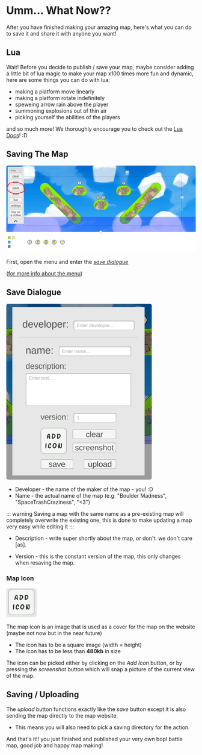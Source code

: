 # Umm... What Now??

After you have finished making your amazing map, here's what you can do to save it and share it with anyone you want!

## Lua

Wait! Before you decide to publish / save your map, maybe consider adding a little bit of lua magic to make your map x100 times more fun and dynamic, here are some things you can do with lua:

- making a platform move linearly
- making a platform rotate indefinitely
- speweing arrow rain above the player
- summoning explosions out of thin air
- picking yourself the abilities of the players

and so much more! We thoroughly encourage you to check out the [Lua Docs](../lua/index.md)! :D

## Saving The Map

<img src="./gifs/menu-open.png" alt="spawn all" style="border-radius: 5px;" />

First, open the menu and enter the [_save dialogue_](#save-dialogue)

([for more info about the menu](/makerguide/ui.md#the-menu))

## Save Dialogue

<img src="./gifs/save-dev.png" alt="spawn all" style="border-radius: 5px;" />

- Developer - the name of the maker of the map - you! :D
- Name - the actual name of the map (e.g. "Boulder Madness", "SpaceTrashCraziness", "<3")

::: warning
Saving a map with the same name as a pre-existing map will completely overwrite the existing one, this is done to make updating a map very easy while editing it
:::

- Description - write super shortly about the map, or don't. we don't care \[as\].

- Version - this is the constant version of the map, this only changes when resaving the map.

### Map Icon

<img src="./gifs/icon.png" alt="spawn all" style="border-radius: 5px;" />

The map icon is an image that is used as a cover for the map on the website (maybe not now but in the near future)

- The icon has to be a square image (width = height)
- The icon has to be less than **480kb** in size

The icon can be picked either by clicking on the _Add Icon_ button, or by pressing the _screenshot_ button which will snap a picture of the current view of the map.

## Saving / Uploading

The _upload_ button functions exactly like the _save_ button except it is also sending the map directly to the map website.

- This means you will also need to pick a saving directory for the action.

And that's it!! you just finished and published your very own bopl battle map, good job and happy map making!
